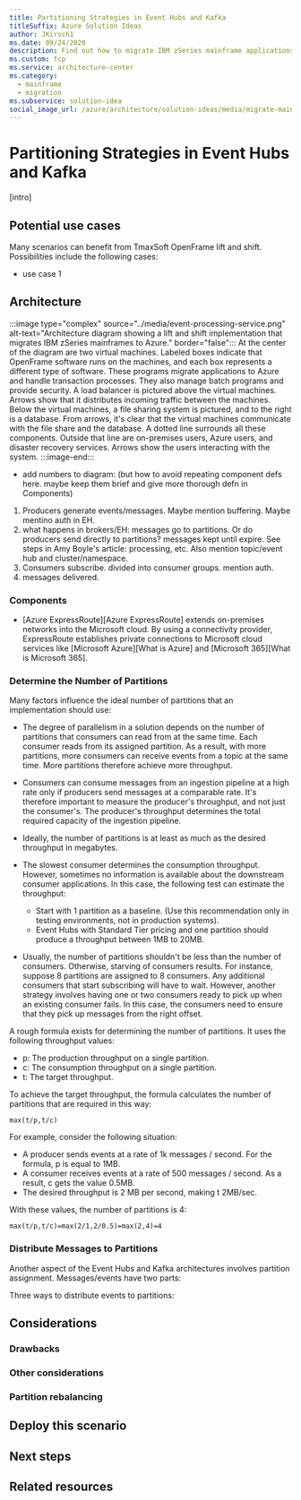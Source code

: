 ```yaml
---
title: Partitioning Strategies in Event Hubs and Kafka
titleSuffix: Azure Solution Ideas
author: JKirsch1
ms.date: 09/24/2020
description: Find out how to migrate IBM zSeries mainframe applications to Azure. Learn how to use TmaxSoft OpenFrame for this task. Understand the lift and shift approach.
ms.custom: fcp
ms.service: architecture-center
ms.category:
  - mainframe
  - migration
ms.subservice: solution-idea
social_image_url: /azure/architecture/solution-ideas/media/migrate-mainframe-application-to-azure.png
---
```


# Partitioning Strategies in Event Hubs and Kafka

[intro]

## Potential use cases

Many scenarios can benefit from TmaxSoft OpenFrame lift and shift. Possibilities include the following cases:

- use case 1

## Architecture

:::image type="complex" source="../media/event-processing-service.png" alt-text="Architecture diagram showing a lift and shift implementation that migrates IBM zSeries mainframes to Azure." border="false":::
   At the center of the diagram are two virtual machines. Labeled boxes indicate that OpenFrame software runs on the machines, and each box represents a different type of software. These programs migrate applications to Azure and handle transaction processes. They also manage batch programs and provide security. A load balancer is pictured above the virtual machines. Arrows show that it distributes incoming traffic between the machines. Below the virtual machines, a file sharing system is pictured, and to the right is a database. From arrows, it's clear that the virtual machines communicate with the file share and the database. A dotted line surrounds all these components. Outside that line are on-premises users, Azure users, and disaster recovery services. Arrows show the users interacting with the system.
:::image-end:::

- add numbers to diagram: (but how to avoid repeating component defs here. maybe keep them brief and give more thorough defn in Components)
1. Producers generate events/messages. Maybe mention buffering. Maybe mentino auth in EH.
2. what happens in brokers/EH: messages go to partitions. Or do producers send directly to partitions? messages kept until expire. See steps in Amy Boyle's article: processing, etc. Also mention topic/event hub and cluster/namespace.
3. Consumers subscribe. divided into consumer groups. mention auth.
4. messages delivered.



### Components

- [Azure ExpressRoute][Azure ExpressRoute] extends on-premises networks into the Microsoft cloud. By using a connectivity provider, ExpressRoute establishes private connections to Microsoft cloud services like [Microsoft Azure][What is Azure] and [Microsoft 365][What is Microsoft 365].


### Determine the Number of Partitions

Many factors influence the ideal number of partitions that an implementation should use:

- The degree of parallelism in a solution depends on the number of partitions that consumers can read from at the same time. Each consumer reads from its assigned partition. As a result, with more partitions, more consumers can receive events from a topic at the same time. More partitions therefore achieve more throughput.
- Consumers can consume messages from an ingestion pipeline at a high rate only if producers send messages at a comparable rate. It's therefore important to measure the producer's throughput, and not just the consumer's. The producer's throughput determines the total required capacity of the ingestion pipeline.
- Ideally, the number of partitions is at least as much as the desired throughput in megabytes.
- The slowest consumer determines the consumption throughput. However, sometimes no information is available about the downstream consumer applications. In this case, the following test can estimate the throughput:

  - Start with 1 partition as a baseline. (Use this recommendation only in testing environments, not in production systems).
  - Event Hubs with Standard Tier pricing and one partition should produce a throughput between 1MB to 20MB.

- Usually, the number of partitions shouldn't be less than the number of consumers. Otherwise, starving of consumers results. For instance, suppose 8 partitions are assigned to 8 consumers. Any additional consumers that start subscribing will have to wait. However, another strategy involves having one or two consumers ready to pick up when an existing consumer fails. In this case, the consumers need to ensure that they pick up messages from the right offset.

A rough formula exists for determining the number of partitions. It uses the following throughput values:

- p: The production throughput on a single partition.
- c: The consumption throughput on a single partition.
- t: The target throughput.
  
To achieve the target throughput, the formula calculates the number of partitions that are required in this way:  

`max(t/p,t/c)`  

For example, consider the following situation:

- A producer sends events at a rate of 1k messages / second. For the formula, p is equal to 1MB.
- A consumer receives events at a rate of 500 messages / second. As a result, c gets the value 0.5MB.
- The desired throughput is 2 MB per second, making t 2MB/sec.

With these values, the number of partitions is 4:

`max(t/p,t/c)=max(2/1,2/0.5)=max(2,4)=4`






### Distribute Messages to Partitions

Another aspect of the Event Hubs and Kafka architectures involves partition assignment. Messages/events have two parts:

Three ways to distribute events to partitions:

## Considerations

### Drawbacks

### Other considerations

### Partition rebalancing

## Deploy this scenario

## Next steps


## Related resources


